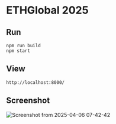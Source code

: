 # ETHGlobal 2025



## Run 

```
npm run build
npm start
```



## View
`http://localhost:8000/`

## Screenshot

![Screenshot from 2025-04-06 07-42-42](https://github.com/user-attachments/assets/c07f7bed-ab26-4039-ad13-5773b8a4ae26)

